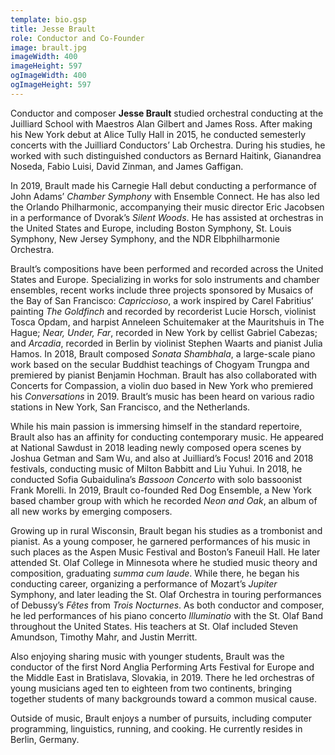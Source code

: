 ```yaml
---
template: bio.gsp
title: Jesse Brault
role: Conductor and Co-Founder
image: brault.jpg
imageWidth: 400
imageHeight: 597
ogImageWidth: 400
ogImageHeight: 597
---
```


Conductor and composer **Jesse Brault** studied orchestral conducting at the Juilliard School with Maestros Alan Gilbert and James Ross. After making his New York debut at Alice Tully Hall in 2015, he conducted semesterly concerts with the Juilliard Conductors’ Lab Orchestra. During his studies, he worked with such distinguished conductors as Bernard Haitink, Gianandrea Noseda, Fabio Luisi, David Zinman, and James Gaffigan.

In 2019, Brault made his Carnegie Hall debut conducting a performance of John Adams’ _Chamber Symphony_ with Ensemble Connect. He has also led the Orlando Philharmonic, accompanying their music director Eric Jacobsen in a performance of Dvorak’s _Silent Woods_. He has assisted at orchestras in the United States and Europe, including Boston Symphony, St. Louis Symphony, New Jersey Symphony, and the NDR Elbphilharmonie Orchestra.

Brault’s compositions have been performed and recorded across the United States and Europe. Specializing in works for solo instruments and chamber ensembles, recent works include three projects sponsored by Musaics of the Bay of San Francisco: _Capriccioso_, a work inspired by Carel Fabritius’ painting _The Goldfinch_ and recorded by recorderist Lucie Horsch, violinist Tosca Opdam, and harpist Anneleen Schuitemaker at the Mauritshuis in The Hague; _Near, Under, Far_, recorded in New York by cellist Gabriel Cabezas; and _Arcadia_, recorded in Berlin by violinist Stephen Waarts and pianist Julia Hamos. In 2018, Brault composed _Sonata Shambhala_, a large-scale piano work based on the secular Buddhist teachings of Chogyam Trungpa and premiered by pianist Benjamin Hochman. Brault has also collaborated with Concerts for Compassion, a violin duo based in New York who premiered his _Conversations_ in 2019. Brault’s music has been heard on various radio stations in New York, San Francisco, and the Netherlands.

While his main passion is immersing himself in the standard repertoire, Brault also has an affinity for conducting contemporary music. He appeared at National Sawdust in 2018 leading newly composed opera scenes by Joshua Getman and Sam Wu, and also at Juilliard’s Focus! 2016 and 2018 festivals, conducting music of Milton Babbitt and Liu Yuhui. In 2018, he conducted Sofia Gubaidulina’s _Bassoon Concerto_ with solo bassoonist Frank Morelli. In 2019, Brault co-founded Red Dog Ensemble, a New York based chamber group with which he recorded _Neon and Oak_, an album of all new works by emerging composers.

Growing up in rural Wisconsin, Brault began his studies as a trombonist and pianist. As a young composer, he garnered performances of his music in such places as the Aspen Music Festival and Boston’s Faneuil Hall. He later attended St. Olaf College in Minnesota where he studied music theory and composition, graduating _summa cum laude_. While there, he began his conducting career, organizing a performance of Mozart’s _Jupiter_ Symphony, and later leading the St. Olaf Orchestra in touring performances of Debussy’s _Fêtes_ from _Trois Nocturnes_. As both conductor and composer, he led performances of his piano concerto _Illuminatio_ with the St. Olaf Band throughout the United States. His teachers at St. Olaf included Steven Amundson, Timothy Mahr, and Justin Merritt.

Also enjoying sharing music with younger students, Brault was the conductor of the first Nord Anglia Performing Arts Festival for Europe and the Middle East in Bratislava, Slovakia, in 2019. There he led orchestras of young musicians aged ten to eighteen from two continents, bringing together students of many backgrounds toward a common musical cause.

Outside of music, Brault enjoys a number of pursuits, including computer programming, linguistics, running, and cooking. He currently resides in Berlin, Germany.
